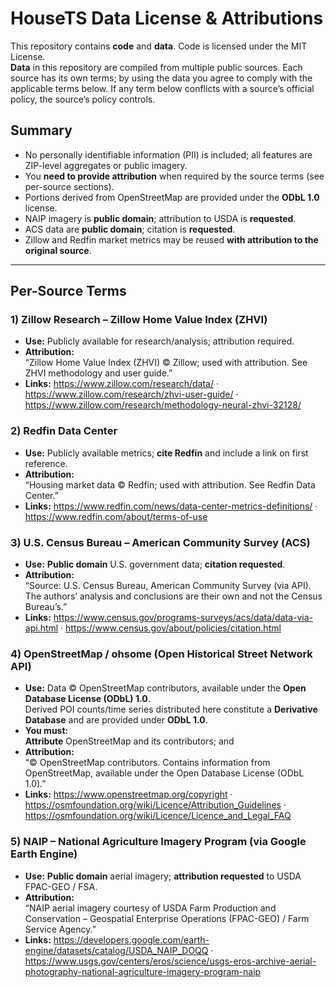 # HouseTS Data License & Attributions

This repository contains **code** and **data**. Code is licensed under the MIT License.  
**Data** in this repository are compiled from multiple public sources. Each source has its own terms; by using the data you agree to comply with the applicable terms below. If any term below conflicts with a source’s official policy, the source’s policy controls.

## Summary
- No personally identifiable information (PII) is included; all features are ZIP-level aggregates or public imagery.
- You **need to provide attribution** when required by the source terms (see per-source sections).
- Portions derived from OpenStreetMap are provided under the **ODbL 1.0** license.
- NAIP imagery is **public domain**; attribution to USDA is **requested**.
- ACS data are **public domain**; citation is **requested**.
- Zillow and Redfin market metrics may be reused **with attribution to the original source**.

---

## Per-Source Terms

### 1) Zillow Research – Zillow Home Value Index (ZHVI)
- **Use:** Publicly available for research/analysis; attribution required.  
- **Attribution:**  
  “Zillow Home Value Index (ZHVI) © Zillow; used with attribution. See ZHVI methodology and user guide.”  
- **Links:** https://www.zillow.com/research/data/  ·  https://www.zillow.com/research/zhvi-user-guide/  ·  https://www.zillow.com/research/methodology-neural-zhvi-32128/

### 2) Redfin Data Center
- **Use:** Publicly available metrics; **cite Redfin** and include a link on first reference.  
- **Attribution:**  
  “Housing market data © Redfin; used with attribution. See Redfin Data Center.”  
- **Links:** https://www.redfin.com/news/data-center-metrics-definitions/  ·  https://www.redfin.com/about/terms-of-use

### 3) U.S. Census Bureau – American Community Survey (ACS)
- **Use:** **Public domain** U.S. government data; **citation requested**.  
- **Attribution:**  
  “Source: U.S. Census Bureau, American Community Survey (via API). The authors’ analysis and conclusions are their own and not the Census Bureau’s.”  
- **Links:** https://www.census.gov/programs-surveys/acs/data/data-via-api.html  ·  https://www.census.gov/about/policies/citation.html

### 4) OpenStreetMap / ohsome (Open Historical Street Network API)
- **Use:** Data © OpenStreetMap contributors, available under the **Open Database License (ODbL) 1.0**.  
  Derived POI counts/time series distributed here constitute a **Derivative Database** and are provided under **ODbL 1.0**.  
- **You must:**  
  **Attribute** OpenStreetMap and its contributors; and  
- **Attribution:**  
  “© OpenStreetMap contributors. Contains information from OpenStreetMap, available under the Open Database License (ODbL 1.0).”  
- **Links:** https://www.openstreetmap.org/copyright  ·  https://osmfoundation.org/wiki/Licence/Attribution_Guidelines  ·  https://osmfoundation.org/wiki/Licence/Licence_and_Legal_FAQ

### 5) NAIP – National Agriculture Imagery Program (via Google Earth Engine)
- **Use:** **Public domain** aerial imagery; **attribution requested** to USDA FPAC-GEO / FSA.  
- **Attribution:**  
  “NAIP aerial imagery courtesy of USDA Farm Production and Conservation – Geospatial Enterprise Operations (FPAC-GEO) / Farm Service Agency.”  
- **Links:** https://developers.google.com/earth-engine/datasets/catalog/USDA_NAIP_DOQQ  ·  https://www.usgs.gov/centers/eros/science/usgs-eros-archive-aerial-photography-national-agriculture-imagery-program-naip


